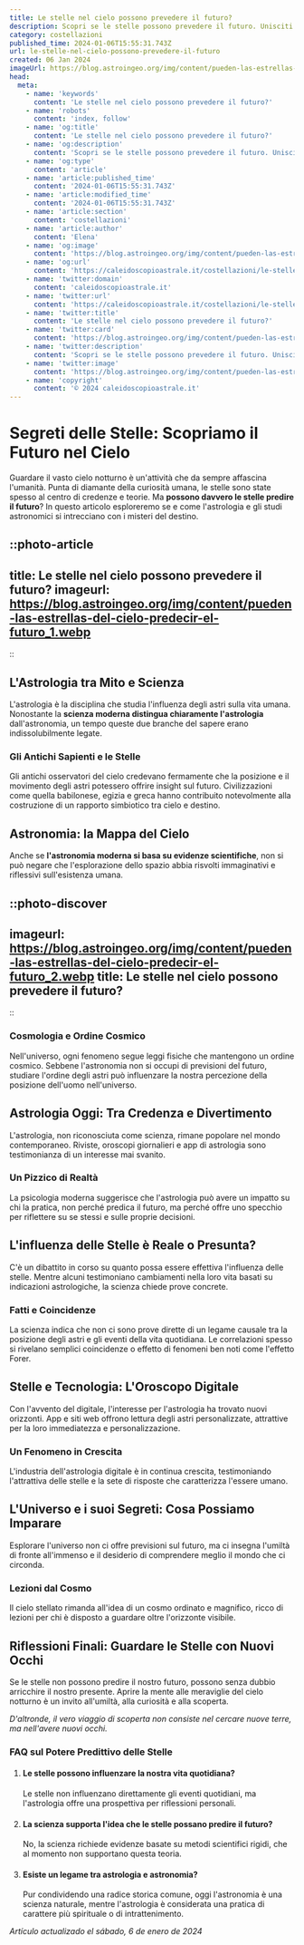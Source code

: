 ```yaml
---
title: Le stelle nel cielo possono prevedere il futuro?
description: Scopri se le stelle possono prevedere il futuro. Unisciti a noi nellesplorazione dellastrologia e del suo fascino antico!
category: costellazioni
published_time: 2024-01-06T15:55:31.743Z
url: le-stelle-nel-cielo-possono-prevedere-il-futuro
created: 06 Jan 2024
imageUrl: https://blog.astroingeo.org/img/content/pueden-las-estrellas-del-cielo-predecir-el-futuro_1.webp
head:
  meta:
    - name: 'keywords'
      content: 'Le stelle nel cielo possono prevedere il futuro?'
    - name: 'robots'
      content: 'index, follow'
    - name: 'og:title'
      content: 'Le stelle nel cielo possono prevedere il futuro?'
    - name: 'og:description'
      content: 'Scopri se le stelle possono prevedere il futuro. Unisciti a noi nellesplorazione dellastrologia e del suo fascino antico!'
    - name: 'og:type'
      content: 'article'
    - name: 'article:published_time'
      content: '2024-01-06T15:55:31.743Z'
    - name: 'article:modified_time'
      content: '2024-01-06T15:55:31.743Z'
    - name: 'article:section'
      content: 'costellazioni'
    - name: 'article:author'
      content: 'Elena'
    - name: 'og:image'
      content: 'https://blog.astroingeo.org/img/content/pueden-las-estrellas-del-cielo-predecir-el-futuro_1.webp'
    - name: 'og:url'
      content: 'https://caleidoscopioastrale.it/costellazioni/le-stelle-nel-cielo-possono-prevedere-il-futuro'
    - name: 'twitter:domain'
      content: 'caleidoscopioastrale.it'
    - name: 'twitter:url'
      content: 'https://caleidoscopioastrale.it/costellazioni/le-stelle-nel-cielo-possono-prevedere-il-futuro'
    - name: 'twitter:title'
      content: 'Le stelle nel cielo possono prevedere il futuro?'
    - name: 'twitter:card'
      content: 'https://blog.astroingeo.org/img/content/pueden-las-estrellas-del-cielo-predecir-el-futuro_1.webp'
    - name: 'twitter:description'
      content: 'Scopri se le stelle possono prevedere il futuro. Unisciti a noi nellesplorazione dellastrologia e del suo fascino antico!'
    - name: 'twitter:image'
      content: 'https://blog.astroingeo.org/img/content/pueden-las-estrellas-del-cielo-predecir-el-futuro_1.webp'
    - name: 'copyright'
      content: '© 2024 caleidoscopioastrale.it'
---
```

# Segreti delle Stelle: Scopriamo il Futuro nel Cielo

Guardare il vasto cielo notturno è un'attività che da sempre affascina l'umanità. Punta di diamante della curiosità umana, le stelle sono state spesso al centro di credenze e teorie. Ma **possono davvero le stelle predire il futuro**? In questo articolo esploreremo se e come l'astrologia e gli studi astronomici si intrecciano con i misteri del destino.

::photo-article
---
title: Le stelle nel cielo possono prevedere il futuro?
imageurl: https://blog.astroingeo.org/img/content/pueden-las-estrellas-del-cielo-predecir-el-futuro_1.webp
---
::

## L'Astrologia tra Mito e Scienza
L'astrologia è la disciplina che studia l'influenza degli astri sulla vita umana. Nonostante la **scienza moderna distingua chiaramente l'astrologia** dall'astronomia, un tempo queste due branche del sapere erano indissolubilmente legate.

### Gli Antichi Sapienti e le Stelle
Gli antichi osservatori del cielo credevano fermamente che la posizione e il movimento degli astri potessero offrire insight sul futuro. Civilizzazioni come quella babilonese, egizia e greca hanno contribuito notevolmente alla costruzione di un rapporto simbiotico tra cielo e destino.

## Astronomia: la Mappa del Cielo
Anche se **l'astronomia moderna si basa su evidenze scientifiche**, non si può negare che l'esplorazione dello spazio abbia risvolti immaginativi e riflessivi sull'esistenza umana.

::photo-discover
---
imageurl: https://blog.astroingeo.org/img/content/pueden-las-estrellas-del-cielo-predecir-el-futuro_2.webp
title: Le stelle nel cielo possono prevedere il futuro?
---
::

### Cosmologia e Ordine Cosmico
Nell'universo, ogni fenomeno segue leggi fisiche che mantengono un ordine cosmico. Sebbene l'astronomia non si occupi di previsioni del futuro, studiare l'ordine degli astri può influenzare la nostra percezione della posizione dell'uomo nell'universo.

## Astrologia Oggi: Tra Credenza e Divertimento
L'astrologia, non riconosciuta come scienza, rimane popolare nel mondo contemporaneo. Riviste, oroscopi giornalieri e app di astrologia sono testimonianza di un interesse mai svanito.

### Un Pizzico di Realtà
La psicologia moderna suggerisce che l'astrologia può avere un impatto su chi la pratica, non perché predica il futuro, ma perché offre uno specchio per riflettere su se stessi e sulle proprie decisioni.

## L'influenza delle Stelle è Reale o Presunta?
C'è un dibattito in corso su quanto possa essere effettiva l'influenza delle stelle. Mentre alcuni testimoniano cambiamenti nella loro vita basati su indicazioni astrologiche, la scienza chiede prove concrete.

### Fatti e Coincidenze
La scienza indica che non ci sono prove dirette di un legame causale tra la posizione degli astri e gli eventi della vita quotidiana. Le correlazioni spesso si rivelano semplici coincidenze o effetto di fenomeni ben noti come l'effetto Forer.

## Stelle e Tecnologia: L'Oroscopo Digitale
Con l'avvento del digitale, l'interesse per l'astrologia ha trovato nuovi orizzonti. App e siti web offrono lettura degli astri personalizzate, attrattive per la loro immediatezza e personalizzazione.

### Un Fenomeno in Crescita
L'industria dell'astrologia digitale è in continua crescita, testimoniando l'attrattiva delle stelle e la sete di risposte che caratterizza l'essere umano.

## L'Universo e i suoi Segreti: Cosa Possiamo Imparare
Esplorare l'universo non ci offre previsioni sul futuro, ma ci insegna l'umiltà di fronte all'immenso e il desiderio di comprendere meglio il mondo che ci circonda.

### Lezioni dal Cosmo
Il cielo stellato rimanda all'idea di un cosmo ordinato e magnifico, ricco di lezioni per chi è disposto a guardare oltre l'orizzonte visibile.

## Riflessioni Finali: Guardare le Stelle con Nuovi Occhi
Se le stelle non possono predire il nostro futuro, possono senza dubbio arricchire il nostro presente. Aprire la mente alle meraviglie del cielo notturno è un invito all'umiltà, alla curiosità e alla scoperta.

*D'altronde, il vero viaggio di scoperta non consiste nel cercare nuove terre, ma nell'avere nuovi occhi.*

### FAQ sul Potere Predittivo delle Stelle

1. #### Le stelle possono influenzare la nostra vita quotidiana?
   Le stelle non influenzano direttamente gli eventi quotidiani, ma l'astrologia offre una prospettiva per riflessioni personali.

2. #### La scienza supporta l'idea che le stelle possano predire il futuro?
   No, la scienza richiede evidenze basate su metodi scientifici rigidi, che al momento non supportano questa teoria.

3. #### Esiste un legame tra astrologia e astronomia?
   Pur condividendo una radice storica comune, oggi l'astronomia è una scienza naturale, mentre l'astrologia è considerata una pratica di carattere più spirituale o di intrattenimento.

_Artículo actualizado el sábado, 6 de enero de 2024_